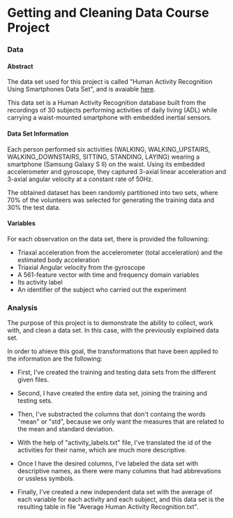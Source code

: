 
# Getting and Cleaning Data Course Project

### Data

#### Abstract

The data set used for this project is called "Human Activity Recognition Using Smartphones Data Set", and is avaiable [here](http://archive.ics.uci.edu/ml/datasets/Human+Activity+Recognition+Using+Smartphones).

This data set is a Human Activity Recognition database built from the recordings of 30 subjects performing activities of daily living (ADL) while carrying a waist-mounted smartphone with embedded inertial sensors. 

#### Data Set Information

Each person performed six activities (WALKING, WALKING_UPSTAIRS, WALKING_DOWNSTAIRS, SITTING, STANDING, LAYING) wearing a smartphone (Samsung Galaxy S II) on the waist. Using its embedded accelerometer and gyroscope, they captured 3-axial linear acceleration and 3-axial angular velocity at a constant rate of 50Hz.

The obtained dataset has been randomly partitioned into two sets, where 70% of the volunteers was selected for generating the training data and 30% the test data.

#### Variables

For each observation on the data set, there is provided the followning:

* Triaxal acceleration from the accelerometer (total acceleration) and the estimated body acceleration
* Triaxial Angular velocity from the gyroscope
* A 561-feature vector with time and frequency domain variables
* Its activity label
* An identifier of the subject who carried out the experiment


### Analysis

The purpose of this project is to demonstrate the ability to collect, work with, and clean a data set. In this case, with the previously explained data set.

In order to ahieve this goal, the transformations that have been applied to the information are the following:

* First, I've created the training and testing data sets from the different given files.

* Second, I have created the entire data set, joining the training and testing sets. 

* Then, I've substracted the columns that don't containg the words "mean" or "std", because we only want the measures that are related to the mean and standard deviation.

* With the help of "activity_labels.txt" file, I've translated the id of the activities for their name, which are much more descriptive.

* Once I have the desired columns, I've labeled the data set with descriptive names, as there were many columns that had abbrevations or ussless symbols.

* Finally, I've created a new independent data set with the average of each variable for each activity and each subject, and this data set is the resulting table in file "Average Human Activity Recognition.txt".





